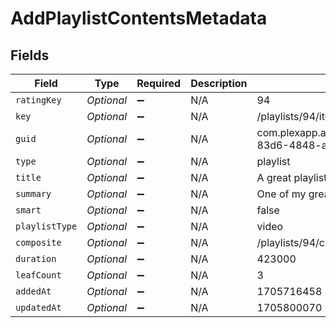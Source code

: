 # AddPlaylistContentsMetadata


## Fields

| Field                                                          | Type                                                           | Required                                                       | Description                                                    | Example                                                        |
| -------------------------------------------------------------- | -------------------------------------------------------------- | -------------------------------------------------------------- | -------------------------------------------------------------- | -------------------------------------------------------------- |
| `ratingKey`                                                    | *Optional<String>*                                             | :heavy_minus_sign:                                             | N/A                                                            | 94                                                             |
| `key`                                                          | *Optional<String>*                                             | :heavy_minus_sign:                                             | N/A                                                            | /playlists/94/items                                            |
| `guid`                                                         | *Optional<String>*                                             | :heavy_minus_sign:                                             | N/A                                                            | com.plexapp.agents.none://972e3047-83d6-4848-a000-261f0af26ba2 |
| `type`                                                         | *Optional<String>*                                             | :heavy_minus_sign:                                             | N/A                                                            | playlist                                                       |
| `title`                                                        | *Optional<String>*                                             | :heavy_minus_sign:                                             | N/A                                                            | A great playlist                                               |
| `summary`                                                      | *Optional<String>*                                             | :heavy_minus_sign:                                             | N/A                                                            | One of my great playlists                                      |
| `smart`                                                        | *Optional<Boolean>*                                            | :heavy_minus_sign:                                             | N/A                                                            | false                                                          |
| `playlistType`                                                 | *Optional<String>*                                             | :heavy_minus_sign:                                             | N/A                                                            | video                                                          |
| `composite`                                                    | *Optional<String>*                                             | :heavy_minus_sign:                                             | N/A                                                            | /playlists/94/composite/1705800070                             |
| `duration`                                                     | *Optional<Integer>*                                            | :heavy_minus_sign:                                             | N/A                                                            | 423000                                                         |
| `leafCount`                                                    | *Optional<Integer>*                                            | :heavy_minus_sign:                                             | N/A                                                            | 3                                                              |
| `addedAt`                                                      | *Optional<Integer>*                                            | :heavy_minus_sign:                                             | N/A                                                            | 1705716458                                                     |
| `updatedAt`                                                    | *Optional<Integer>*                                            | :heavy_minus_sign:                                             | N/A                                                            | 1705800070                                                     |